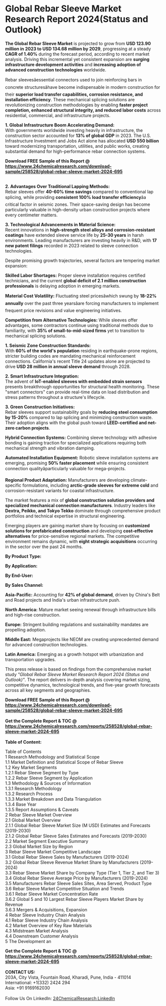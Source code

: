 <h1>Global Rebar Sleeve Market Research Report 2024(Status and Outlook)</h1><p><strong>The Global Rebar Sleeve Market</strong> is projected to grow from <strong>USD 123.90 million in 2023 to USD 134.68 million by 2029</strong>, progressing at a steady <strong>CAGR of 1.40%</strong> during the forecast period, according to recent market analysis. Driving this incremental yet consistent expansion are <strong>surging infrastructure development activities</strong> and <strong>increasing adoption of advanced construction technologies</strong> worldwide.</p><p>Rebar sleevesâessential connectors used to join reinforcing bars in concrete structuresâhave become indispensable in modern construction for their <strong>superior load transfer capabilities, corrosion resistance, and installation efficiency</strong>. These mechanical splicing solutions are revolutionizing construction methodologies by enabling <strong>faster project completion, enhanced structural integrity, and reduced labor costs</strong> across residential, commercial, and infrastructure projects.</p><p><strong>1. Global Infrastructure Boom Accelerating Demand:</strong><br>
With governments worldwide investing heavily in infrastructure, the construction sector accounted for <strong>13% of global GDP</strong> in 2023. The U.S. Infrastructure Investment and Jobs Act alone has allocated <strong>USD 550 billion</strong> toward modernizing transportation, utilities, and public works, creating substantial demand for high-performance rebar connection systems.</p><div><b>Download FREE Sample of this Report @ 
            <a href="https://www.24chemicalresearch.com/download-sample/258528/global-rebar-sleeve-market-2024-695">
            https://www.24chemicalresearch.com/download-sample/258528/global-rebar-sleeve-market-2024-695</a></b></div><br><p><strong>2. Advantages Over Traditional Lapping Methods:</strong><br>
Rebar sleeves offer <strong>40-60% time savings</strong> compared to conventional lap splicing, while providing <strong>consistent 100% load transfer efficiency</strong>âa critical factor in seismic zones. Their space-saving design has become particularly valuable in high-density urban construction projects where every centimeter matters.</p><p><strong>3. Technological Advancements in Material Science:</strong><br>
Recent innovations in <strong>high-strength steel alloys and corrosion-resistant coatings</strong> have extended sleeve service life by <strong>25-30 years</strong> in harsh environments. Leading manufacturers are investing heavily in R&amp;D, with <strong>17 new patent filings</strong> recorded in 2023 related to sleeve connection technologies.</p><p>Despite promising growth trajectories, several factors are tempering market expansion:</p><p><strong>Skilled Labor Shortages:</strong> Proper sleeve installation requires certified technicians, and the current <strong>global deficit of 2.1 million construction professionals</strong> is delaying adoption in emerging markets.</p><p><strong>Material Cost Volatility:</strong> Fluctuating steel pricesâwhich swung by <strong>18-22% annually</strong> over the past three yearsâare forcing manufacturers to implement frequent price revisions and value engineering initiatives.</p><p><strong>Competition from Alternative Technologies:</strong> While sleeves offer advantages, some contractors continue using traditional methods due to familiarity, with <strong>35% of small-to-mid-sized firms</strong> yet to transition to mechanical splicing solutions.</p><p><strong>1. Seismic Zone Construction Standards:</strong><br>
With <strong>60% of the world's population</strong> residing in earthquake-prone regions, stricter building codes are mandating mechanical reinforcement connections. California's recent Title 24 updates alone are projected to drive <strong>USD 28 million in annual sleeve demand</strong> through 2028.</p><p><strong>2. Smart Infrastructure Integration:</strong><br>
The advent of <strong>IoT-enabled sleeves with embedded strain sensors</strong> presents breakthrough opportunities for structural health monitoring. These "smart connectors" can provide real-time data on load distribution and stress patterns throughout a structure's lifecycle.</p><p><strong>3. Green Construction Initiatives:</strong><br>
Rebar sleeves support sustainability goals by <strong>reducing steel consumption by 15-20%</strong> compared to lap splicing and minimizing construction waste. Their adoption aligns with the global push toward <strong>LEED-certified and net-zero carbon projects</strong>.</p><p><strong>Hybrid Connection Systems:</strong> Combining sleeve technology with adhesive bonding is gaining traction for specialized applications requiring both mechanical strength and vibration damping.</p><p><strong>Automated Installation Equipment:</strong> Robotic sleeve installation systems are emerging, promising <strong>50% faster placement</strong> while ensuring consistent connection qualityâparticularly valuable for mega-projects.</p><p><strong>Regional Product Adaptation:</strong> Manufacturers are developing climate-specific formulations, including <strong>arctic-grade sleeves for extreme cold</strong> and corrosion-resistant variants for coastal infrastructure.</p><p>The market features a mix of <strong>global construction solution providers and specialized mechanical connection manufacturers</strong>. Industry leaders like <strong>Dextra, Peikko, and Tokyo Tekko</strong> dominate through comprehensive product portfolios and technical expertise in structural engineering.</p><p>Emerging players are gaining market share by focusing on <strong>customized solutions for prefabricated construction</strong> and developing <strong>cost-effective alternatives</strong> for price-sensitive regional markets. The competitive environment remains dynamic, with <strong>eight strategic acquisitions</strong> occurring in the sector over the past 24 months.</p><p><strong>By Product Type:</strong></p><p><strong>By Application:</strong></p><p><strong>By End-User:</strong></p><p><strong>By Sales Channel:</strong></p><p><strong>Asia-Pacific:</strong> Accounting for <strong>42% of global demand</strong>, driven by China's Belt and Road projects and India's urban infrastructure push.</p><p><strong>North America:</strong> Mature market seeing renewal through infrastructure bills and high-rise construction.</p><p><strong>Europe:</strong> Stringent building regulations and sustainability mandates are propelling adoption.</p><p><strong>Middle East:</strong> Megaprojects like NEOM are creating unprecedented demand for advanced construction technologies.</p><p><strong>Latin America:</strong> Emerging as a growth hotspot with urbanization and transportation upgrades.</p><p>This press release is based on findings from the comprehensive market study <em>"Global Rebar Sleeve Market Research Report 2024 (Status and Outlook)"</em>. The report delivers in-depth analysis covering market sizing, competitive dynamics, technological trends, and five-year growth forecasts across all key segments and geographies.</p><div><b>Download FREE Sample of this Report @ 
            <a href="https://www.24chemicalresearch.com/download-sample/258528/global-rebar-sleeve-market-2024-695">
            https://www.24chemicalresearch.com/download-sample/258528/global-rebar-sleeve-market-2024-695</a></b></div><br><div><b>Get the Complete Report & TOC @ 
            <a href="https://www.24chemicalresearch.com/reports/258528/global-rebar-sleeve-market-2024-695">
            https://www.24chemicalresearch.com/reports/258528/global-rebar-sleeve-market-2024-695</a></b></div><br>
            <b>Table of Content:</b><p>Table of Contents<br />
1 Research Methodology and Statistical Scope<br />
1.1 Market Definition and Statistical Scope of Rebar Sleeve<br />
1.2 Key Market Segments<br />
1.2.1 Rebar Sleeve Segment by Type<br />
1.2.2 Rebar Sleeve Segment by Application<br />
1.3 Methodology & Sources of Information<br />
1.3.1 Research Methodology<br />
1.3.2 Research Process<br />
1.3.3 Market Breakdown and Data Triangulation<br />
1.3.4 Base Year<br />
1.3.5 Report Assumptions & Caveats<br />
2 Rebar Sleeve Market Overview<br />
2.1 Global Market Overview<br />
2.1.1 Global Rebar Sleeve Market Size (M USD) Estimates and Forecasts (2019-2030)<br />
2.1.2 Global Rebar Sleeve Sales Estimates and Forecasts (2019-2030)<br />
2.2 Market Segment Executive Summary<br />
2.3 Global Market Size by Region<br />
3 Rebar Sleeve Market Competitive Landscape<br />
3.1 Global Rebar Sleeve Sales by Manufacturers (2019-2024)<br />
3.2 Global Rebar Sleeve Revenue Market Share by Manufacturers (2019-2024)<br />
3.3 Rebar Sleeve Market Share by Company Type (Tier 1, Tier 2, and Tier 3)<br />
3.4 Global Rebar Sleeve Average Price by Manufacturers (2019-2024)<br />
3.5 Manufacturers Rebar Sleeve Sales Sites, Area Served, Product Type<br />
3.6 Rebar Sleeve Market Competitive Situation and Trends<br />
3.6.1 Rebar Sleeve Market Concentration Rate<br />
3.6.2 Global 5 and 10 Largest Rebar Sleeve Players Market Share by Revenue<br />
3.6.3 Mergers & Acquisitions, Expansion<br />
4 Rebar Sleeve Industry Chain Analysis<br />
4.1 Rebar Sleeve Industry Chain Analysis<br />
4.2 Market Overview of Key Raw Materials<br />
4.3 Midstream Market Analysis<br />
4.4 Downstream Customer Analysis<br />
5 The Development an</p><div><b>Get the Complete Report & TOC @ 
            <a href="https://www.24chemicalresearch.com/reports/258528/global-rebar-sleeve-market-2024-695">
            https://www.24chemicalresearch.com/reports/258528/global-rebar-sleeve-market-2024-695</a></b></div><br><b>CONTACT US:</b><br>
            203A, City Vista, Fountain Road, Kharadi, Pune, India - 411014<br>
            International: +1(332) 2424 294<br>
            Asia: +91 9169162030 <br><br>
            Follow Us On LinkedIn: <a href="https://www.linkedin.com/company/24chemicalresearch/">24ChemicalResearch LinkedIn</a>